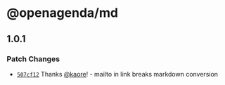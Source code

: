 # @openagenda/md

## 1.0.1

### Patch Changes

- [`507cf12`](https://github.com/OpenAgenda/oa/commit/507cf127fef88e6c4e902cc8064fdff47d268c83) Thanks [@kaore](https://github.com/kaore)! - mailto in link breaks markdown conversion
